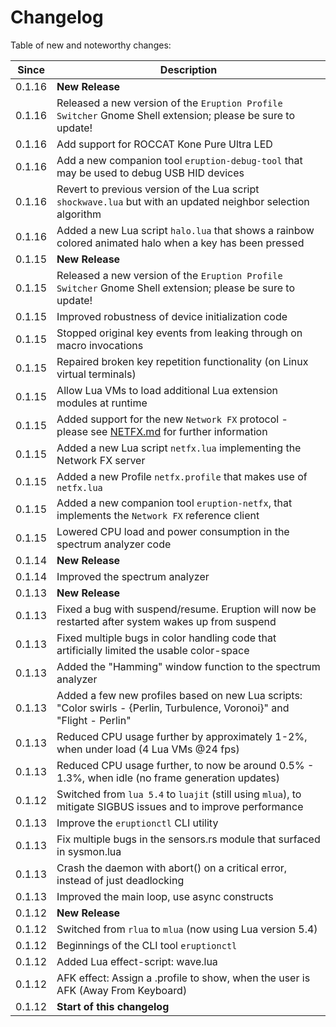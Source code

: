 # Changelog

Table of new and noteworthy changes:

| Since  | Description                                                                                                             |
| ------ | ----------------------------------------------------------------------------------------------------------------------- |
| 0.1.16 | __New Release__                                                                                                         |
| 0.1.16 | Released a new version of the `Eruption Profile Switcher` Gnome Shell extension; please be sure to update!              |
| 0.1.16 | Add support for ROCCAT Kone Pure Ultra LED                                                                              |
| 0.1.16 | Add a new companion tool `eruption-debug-tool` that may be used to debug USB HID devices                                |
| 0.1.16 | Revert to previous version of the Lua script `shockwave.lua` but with an updated neighbor selection algorithm           |
| 0.1.16 | Added a new Lua script `halo.lua` that shows a rainbow colored animated halo when a key has been pressed                |
| 0.1.15 | __New Release__                                                                                                         |
| 0.1.15 | Released a new version of the `Eruption Profile Switcher` Gnome Shell extension; please be sure to update!              |
| 0.1.15 | Improved robustness of device initialization code                                                                       |
| 0.1.15 | Stopped original key events from leaking through on macro invocations                                                   |
| 0.1.15 | Repaired broken key repetition functionality (on Linux virtual terminals)                                               |
| 0.1.15 | Allow Lua VMs to load additional Lua extension modules at runtime                                                       |
| 0.1.15 | Added support for the new `Network FX` protocol - please see [NETFX.md](./NETFX.md) for further information             |
| 0.1.15 | Added a new Lua script `netfx.lua` implementing the Network FX server                                                   |
| 0.1.15 | Added a new Profile `netfx.profile` that makes use of `netfx.lua`                                                       |
| 0.1.15 | Added a new companion tool `eruption-netfx`, that implements the `Network FX` reference client                          |
| 0.1.15 | Lowered CPU load and power consumption in the spectrum analyzer code                                                    |
| 0.1.14 | __New Release__                                                                                                         |
| 0.1.14 | Improved the spectrum analyzer                                                                                          |
| 0.1.13 | __New Release__                                                                                                         |
| 0.1.13 | Fixed a bug with suspend/resume. Eruption will now be restarted after system wakes up from suspend                      |
| 0.1.13 | Fixed multiple bugs in color handling code that artificially limited the usable color-space                             |
| 0.1.13 | Added the "Hamming" window function to the spectrum analyzer                                                            |
| 0.1.13 | Added a few new profiles based on new Lua scripts: "Color swirls - {Perlin, Turbulence, Voronoi}" and "Flight - Perlin" |
| 0.1.13 | Reduced CPU usage further by approximately 1-2%, when under load (4 Lua VMs @24 fps)                                    |
| 0.1.13 | Reduced CPU usage further, to now be around 0.5% - 1.3%, when idle (no frame generation updates)                        |
| 0.1.12 | Switched from `lua 5.4` to `luajit` (still using `mlua`), to mitigate SIGBUS issues and to improve performance          |
| 0.1.13 | Improve the `eruptionctl` CLI utility                                                                                   |
| 0.1.13 | Fix multiple bugs in the sensors.rs module that surfaced in sysmon.lua                                                  |
| 0.1.13 | Crash the daemon with abort() on a critical error, instead of just deadlocking                                          |
| 0.1.13 | Improved the main loop, use async constructs                                                                            |
| 0.1.12 | __New Release__                                                                                                         |
| 0.1.12 | Switched from `rlua` to `mlua` (now using Lua version 5.4)                                                              |
| 0.1.12 | Beginnings of the CLI tool `eruptionctl`                                                                                |
| 0.1.12 | Added Lua effect-script: wave.lua                                                                                       |
| 0.1.12 | AFK effect: Assign a .profile to show, when the user is AFK (Away From Keyboard)                                        |
| 0.1.12 | __Start of this changelog__                                                                                             |
